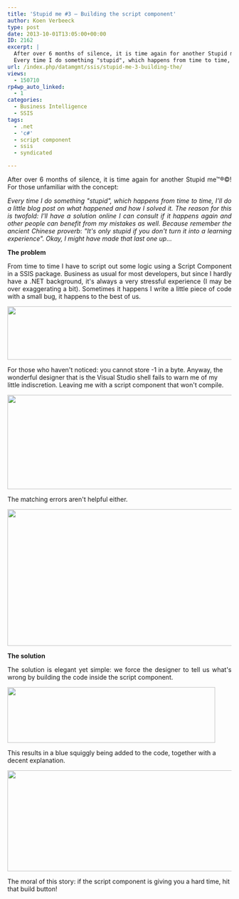 ```yaml
---
title: 'Stupid me #3 – Building the script component'
author: Koen Verbeeck
type: post
date: 2013-10-01T13:05:00+00:00
ID: 2162
excerpt: |
  After over 6 months of silence, it is time again for another Stupid me™®©! For those unfamiliar with the concept:
  Every time I do something "stupid", which happens from time to time, I'll do a little blog post on what happened and how I solved it. The&hellip;
url: /index.php/datamgmt/ssis/stupid-me-3-building-the/
views:
  - 150710
rp4wp_auto_linked:
  - 1
categories:
  - Business Intelligence
  - SSIS
tags:
  - .net
  - 'c#'
  - script component
  - ssis
  - syndicated

---
```

<p style="text-align: justify;">
  After over 6 months of silence, it is time again for another Stupid me™®©! For those unfamiliar with the concept:
</p>

<p style="text-align: justify;">
  <em>Every time I do something "stupid", which happens from time to time, I'll do a little blog post on what happened and how I solved it. The reason for this is twofold: I'll have a solution online I can consult if it happens again and other people can benefit from my mistakes as well. Because remember the ancient Chinese proverb</em>: <em>"It's only stupid if you don't turn it into a learning experience". Okay, I might have made that last one up...</em>
</p>

<p style="text-align: justify;">
  <strong>The problem</strong>
</p>

<p style="text-align: justify;">
  From time to time I have to script out some logic using a Script Component in a SSIS package. Business as usual for most developers, but since I hardly have a .NET background, it's always a very stressful experience (I may be over exaggerating a bit). Sometimes it happens I write a little piece of code with a small bug, it happens to the best of us.
</p>

<p style="text-align: justify;">
  <a href="/media/users/koenverbeeck/StupidMe3/introducebug.PNG?mtime=1380632628"><img src="https://lessthandot.z19.web.core.windows.net/wp-content/uploads/users/koenverbeeck/StupidMe3/introducebug.PNG?mtime=1380632628" alt="" width="540" height="120" /></a>
</p>

<span style="text-align: justify;">For those who haven't noticed: you cannot store -1 in a byte. Anyway, the wonderful designer that is the Visual Studio shell fails to warn me of my little indiscretion. Leaving me with a script component that won't compile.</span>

<p style="text-align: justify;">
  <a href="/media/users/koenverbeeck/StupidMe3/nocompile.PNG?mtime=1380632628"><img src="https://lessthandot.z19.web.core.windows.net/wp-content/uploads/users/koenverbeeck/StupidMe3/nocompile.PNG?mtime=1380632628" alt="" width="676" height="212" /></a>
</p>

<span style="text-align: justify;">The matching errors aren't helpful either.</span>

<p style="text-align: justify;">
  <a href="/media/users/koenverbeeck/StupidMe3/errors.PNG?mtime=1380632628"><img src="https://lessthandot.z19.web.core.windows.net/wp-content/uploads/users/koenverbeeck/StupidMe3/errors.PNG?mtime=1380632628" alt="" width="853" height="307" /></a>
</p>

<span style="font-weight: bold; text-align: justify;">The solution</span>

<p style="text-align: justify;">
  The solution is elegant yet simple: we force the designer to tell us what's wrong by building the code inside the script component.
</p>

<p style="text-align: justify;">
  <a href="/media/users/koenverbeeck/StupidMe3/button.PNG?mtime=1380632628"><img src="https://lessthandot.z19.web.core.windows.net/wp-content/uploads/users/koenverbeeck/StupidMe3/button.PNG?mtime=1380632628" alt="" width="467" height="125" /></a>
</p>

<span style="text-align: justify;">This results in a blue squiggly being added to the code, together with a decent explanation.</span>

<p style="text-align: justify;">
  <a href="/media/users/koenverbeeck/StupidMe3/buildscript.PNG?mtime=1380632628"><img src="https://lessthandot.z19.web.core.windows.net/wp-content/uploads/users/koenverbeeck/StupidMe3/buildscript.PNG?mtime=1380632628" alt="" width="559" height="227" /></a>
</p>

<span style="text-align: justify;">The moral of this story: if the script component is giving you a hard time, hit that build button!</span>